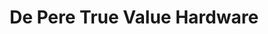 ---
title: "De Pere True Value Hardware"
url: /de-pere/de-pere-true-value-hardware/
shop: hardware
---